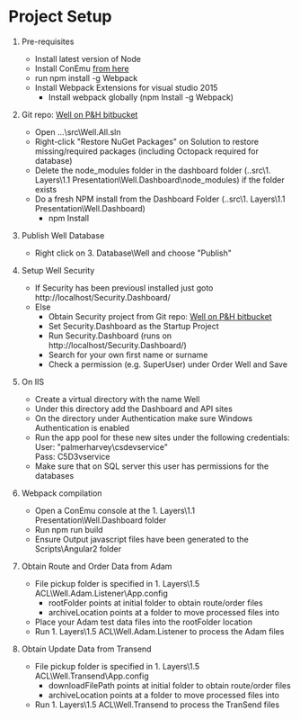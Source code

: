 # Project Setup

1. Pre-requisites
    * Install latest version of Node
    * Install ConEmu [from here](https://conemu.github.io/)
	* run npm install -g Webpack
    * Install Webpack Extensions for visual studio 2015
        - Install webpack globally (npm Install -g Webpack)

2. Git repo: [Well on P&H bitbucket](http://ho-nt-vmdevtfs1:7990/scm/mig/well.git)
    * Open ...\src\Well.All.sln
    * Right-click "Restore NuGet Packages" on Solution to restore missing/required packages (including Octopack required for database)
    * Delete the node_modules folder in the dashboard folder (..src\1. Layers\1.1 Presentation\Well.Dashboard\node_modules) if the folder exists
    * Do a fresh NPM install from the Dashboard Folder (..src\1. Layers\1.1 Presentation\Well.Dashboard)
        - npm Install

3. Publish Well Database
    * Right click on 3. Database\Well and choose "Publish"

4. Setup Well Security
    * If Security has been previousl installed just goto http://localhost/Security.Dashboard/
    * Else
      - Obtain Security project from Git repo: [Well on P&H bitbucket](http://ho-nt-vmdevtfs1:7990/projects/MIG/repos/security/browse)
      - Set Security.Dashboard as the Startup Project
      - Run Security.Dashboard (runs on http://localhost/Security.Dashboard/)
      - Search for your own first name or surname
      - Check a permission (e.g. SuperUser) under Order Well and Save

5. On IIS 
	* Create a virtual directory with the name Well
	* Under this directory add the Dashboard and API sites
	* On the directory under Authentication make sure Windows Authentication is enabled
	* Run the app pool for these new sites under the following credentials:  
           User: "palmerharvey\csdevservice"  
           Pass: C5D3vservice
	* Make sure that on SQL server this user has permissions for the databases

6. Webpack compilation
    * Open a ConEmu console at the 1. Layers\1.1 Presentation\Well.Dashboard folder
    * Run npm run build
    * Ensure Output javascript files have been generated to the Scripts\Angular2 folder

7. Obtain Route and Order Data from Adam
    * File pickup folder is specified in 1. Layers\1.5 ACL\Well.Adam.Listener\App.config
      - rootFolder points at initial folder to obtain route/order files
      - archiveLocation points at a folder to move processed files into
    * Place your Adam test data files into the rootFolder location
    * Run 1. Layers\1.5 ACL\Well.Adam.Listener to process the Adam files
    
8. Obtain Update Data from Transend
    * File pickup folder is specified in 1. Layers\1.5 ACL\Well.Transend\App.config
      - downloadFilePath points at initial folder to obtain route/order files
      - archiveLocation points at a folder to move processed files into
    * Run 1. Layers\1.5 ACL\Well.Transend to process the TranSend files

